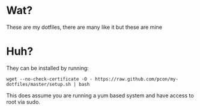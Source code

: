 # Wat? #
These are my dotfiles, there are many like it but these are mine

# Huh? #
They can be installed by running:

```
wget --no-check-certificate -O - https://raw.github.com/pcon/my-dotfiles/master/setup.sh | bash
```

This does assume you are running a yum based system and have access to root via sudo.